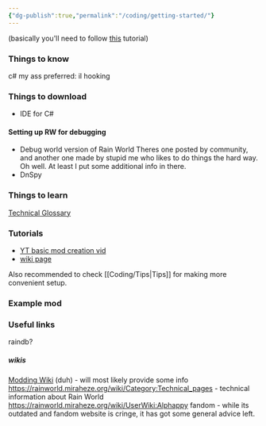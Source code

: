 ```yaml
---
{"dg-publish":true,"permalink":"/coding/getting-started/"}
---
```


(basically you'll need to follow [this](https://rainworldmodding.miraheze.org/wiki/Code_Environments) tutorial)
### Things to know
c# my ass
preferred: 
il hooking
### Things to download
- IDE for C#
#### Setting up RW for debugging
- Debug world version of Rain World
Theres one posted by community, and another one made by stupid me who likes to do things the hard way. Oh well. At least I put some additional info in there. 
- DnSpy
### Things to learn
[Technical Glossary](https://rainworld.miraheze.org/wiki/Technical_Glossary)

### Tutorials 
- [YT basic mod creation vid](https://www.youtube.com/watch?v=JG9cyL5FW90)
- [wiki page](https://rainworldmodding.miraheze.org/wiki/BepInPlugins)

Also recommended to check [[Coding/Tips\|Tips]] for making more convenient setup.


### Example mod

### Useful links 

raindb? 
##### wikis
[Modding Wiki](https://rainworldmodding.miraheze.org/wiki/Main_Page) (duh) - will most likely provide some info
https://rainworld.miraheze.org/wiki/Category:Technical_pages - technical information about Rain World
https://rainworld.miraheze.org/wiki/UserWiki:Alphappy
fandom - while its outdated and fandom website is cringe, it has got some general advice left. 